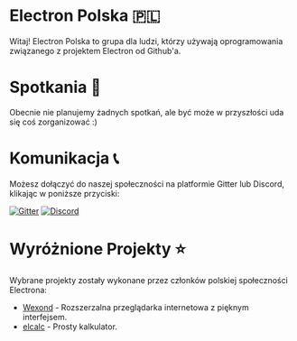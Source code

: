 # Electron Polska 🇵🇱

Witaj! Electron Polska to grupa dla ludzi, którzy używają oprogramowania związanego z projektem Electron od Github'a.

# Spotkania 👫

Obecnie nie planujemy żadnych spotkań, ale być może w przyszłości uda się coś zorganizować :)

# Komunikacja 📞

Możesz dołączyć do naszej społeczności na platformie Gitter lub Discord, klikając w poniższe przyciski:

[![Gitter](https://img.shields.io/gitter/room/nwjs/nw.js.svg)](https://gitter.im/electron-poland/)
[![Discord](https://img.shields.io/badge/discord-join-%237289da.svg)](https://discord.gg/uD5jARz)

# Wyróżnione Projekty ⭐

Wybrane projekty zostały wykonane przez członków polskiej społeczności Electrona:

- [Wexond](https://github.com/wexond/wexond) - Rozszerzalna przeglądarka internetowa z pięknym interfejsem.
- [elcalc](https://github.com/elcalc/elcalc) - Prosty kalkulator.
